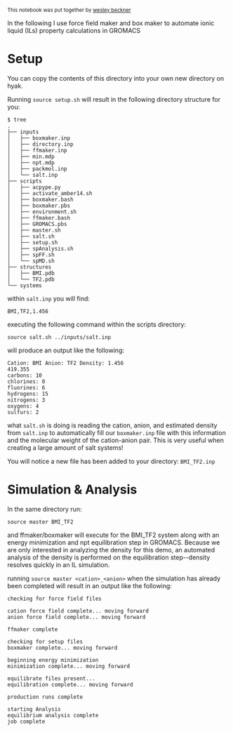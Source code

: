 
<small>This notebook was put together by [wesley beckner](http://wesleybeckner.github.io)</small>

In the following I use force field maker and box maker to automate ionic liquid (ILs) property calculations in GROMACS

# Setup

You can copy the contents of this directory into your own new directory on hyak.

Running `source setup.sh` will result in the following directory structure for you:

```
$ tree
.
├── inputs
│   ├── boxmaker.inp
│   ├── directory.inp
│   ├── ffmaker.inp
│   ├── min.mdp
│   ├── npt.mdp
│   ├── packmol.inp
│   └── salt.inp
├── scripts
│   ├── acpype.py
│   ├── activate_amber14.sh
│   ├── boxmaker.bash
│   ├── boxmaker.pbs
│   ├── environment.sh
│   ├── ffmaker.bash
│   ├── GROMACS.pbs
│   ├── master.sh
│   ├── salt.sh
│   ├── setup.sh
│   ├── spAnalysis.sh
│   ├── spFF.sh
│   └── spMD.sh
├── structures
│   ├── BMI.pdb
│   └── TF2.pdb
└── systems

```

within `salt.inp` you will find:

`BMI,TF2,1.456`

executing the following command within the scripts directory:

`source salt.sh ../inputs/salt.inp`

will produce an output like the following:

```
Cation: BMI Anion: TF2 Density: 1.456
419.355
carbons: 10
chlorines: 0
fluorines: 6
hydrogens: 15
nitrogens: 3
oxygens: 4
sulfurs: 2
```

what `salt.sh` is doing is reading the cation, anion, and estimated density from `salt.inp` to automatically fill our `boxmaker.inp` file with this information and the molecular weight of the cation-anion pair. This is very useful when creating a large amount of salt systems!

You will notice a new file has been added to your directory: `BMI_TF2.inp`

# Simulation & Analysis

In the same directory run:

`source master BMI_TF2`

and ffmaker/boxmaker will execute for the BMI_TF2 system along with an energy minimization and npt equilibration step in GROMACS. Because we are only interested in analyzing the density for this demo, an automated analysis of the density is performed on the equilibration step--density resolves quickly in an IL simulation. 

running `source master <cation>_<anion>` when the simulation has already been completed will result in an output like the following:

```
checking for force field files

cation force field complete... moving forward
anion force field complete... moving forward

ffmaker complete

checking for setup files
boxmaker complete... moving forward

beginning energy minimization
minimization complete... moving forward

equilibrate files present...
equilibration complete... moving forward

production runs complete

starting Analysis
equilibrium analysis complete
job complete
```


